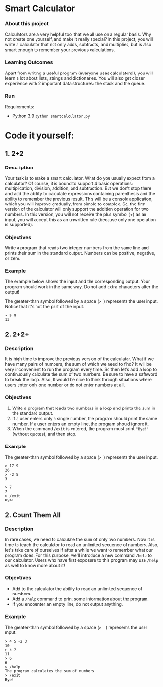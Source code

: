# Smart Calculator

### About this project
Calculators are a very helpful tool that we all use on a regular basis. Why not create one yourself, and make it really special? In this project, you will write a calculator that not only adds, subtracts, and multiplies, but is also smart enough to remember your previous calculations.

### Learning Outcomes
Apart from writing a useful program (everyone uses calculators!), you will learn a lot about lists, strings and dictionaries. You will also get closer experience with 2 important data structures: the stack and the queue.

### Run

Requirements:
- Python 3.9
`python smartcalculator.py`

# Code it yourself:

## 1. 2+2

### Description

Your task is to make a smart calculator. What do you usually expect from a calculator? Of course, it is bound to support 4 basic operations: multiplication, division, addition, and subtraction. But we don't stop there and add the ability to calculate expressions containing parenthesis and the ability to remember the previous result. This will be a console application, which you will improve gradually, from simple to complex.
So, the first version of the calculator will only support the addition operation for two numbers. In this version, you will not receive the plus symbol (+) as an input, you will accept this as an unwritten rule (because only one operation is supported).

### Objectives

Write a program that reads two integer numbers from the same line and prints their sum in the standard output. Numbers can be positive, negative, or zero.

### Example

The example below shows the input and the corresponding output. Your program should work in the same way. Do not add extra characters after the output!

The greater-than symbol followed by a space (`> `) represents the user input. Notice that it's not the part of the input.
```
> 5 8
13
```

## 2. 2+2+

### Description

It is high time to improve the previous version of the calculator. What if we have many pairs of numbers, the sum of which we need to find? It will be very inconvenient to run the program every time. So then let's add a loop to continuously calculate the sum of two numbers. Be sure to have a safeword to break the loop. Also, It would be nice to think through situations where users enter only one number or do not enter numbers at all.

### Objectives

1. Write a program that reads two numbers in a loop and prints the sum in the standard output.
2. If a user enters only a single number, the program should print the same number. If a user enters an empty line, the program should ignore it.
3. When the command `/exit` is entered, the program must print `"Bye!"` (without quotes), and then stop.

### Example

The greater-than symbol followed by a space (`> `) represents the user input.
```
> 17 9
26
> -2 5
3

> 7
7
> /exit
Bye!
```

## 2. Count Them All

### Description

In rare cases, we need to calculate the sum of only two numbers. Now it is time to teach the calculator to read an unlimited sequence of numbers. Also, let's take care of ourselves if after a while we want to remember what our program does. For this purpose, we'll introduce a new command `/help` to our calculator. Users who have first exposure to this program may use `/help` as well to know more about it!

### Objectives

- Add to the calculator the ability to read an unlimited sequence of numbers.
- Add a `/help` command to print some information about the program.
- If you encounter an empty line, do not output anything.

### Example

The greater-than symbol followed by a space (`>  `) represents the user input.
```
> 4 5 -2 3
10
> 4 7
11
> 6
6
> /help
The program calculates the sum of numbers
> /exit
Bye!
```
